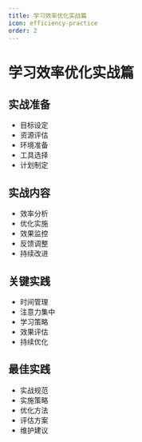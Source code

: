 ```yaml
---
title: 学习效率优化实战篇
icon: efficiency-practice
order: 2
---
```


# 学习效率优化实战篇

## 实战准备
- 目标设定
- 资源评估
- 环境准备
- 工具选择
- 计划制定

## 实战内容
- 效率分析
- 优化实施
- 效果监控
- 反馈调整
- 持续改进

## 关键实践
- 时间管理
- 注意力集中
- 学习策略
- 效果评估
- 持续优化

## 最佳实践
- 实战规范
- 实施策略
- 优化方法
- 评估方案
- 维护建议
